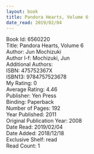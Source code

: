 ```yaml
---
layout: book
title: Pandora Hearts, Volume 6
date_read: 2019/02/04
---
```


Book Id: 6560220<br />
Title: Pandora Hearts, Volume 6<br />
Author: Jun Mochizuki<br />
Author l-f: Mochizuki, Jun<br />
Additional Authors: <br />
ISBN: 475752367X<br />
ISBN13: 9784757523678<br />
My Rating: 0<br />
Average Rating: 4.46<br />
Publisher: Yen Press<br />
Binding: Paperback<br />
Number of Pages: 192<br />
Year Published: 2011<br />
Original Publication Year: 2008<br />
Date Read: 2019/02/04<br />
Date Added: 2018/12/18<br />
Exclusive Shelf: read<br />
Read Count: 1<br />

